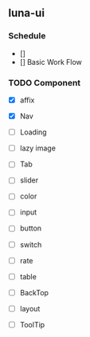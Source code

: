 ## luna-ui


### Schedule
- []
- [] Basic Work Flow

### TODO Component
- [X] affix
- [X] Nav
- [ ] Loading
- [ ] lazy image
- [ ] Tab
- [ ] slider
- [ ] color
- [ ] input
- [ ] button
- [ ] switch
- [ ] rate
- [ ] table
- [ ] BackTop
- [ ] layout
- [ ] ToolTip


